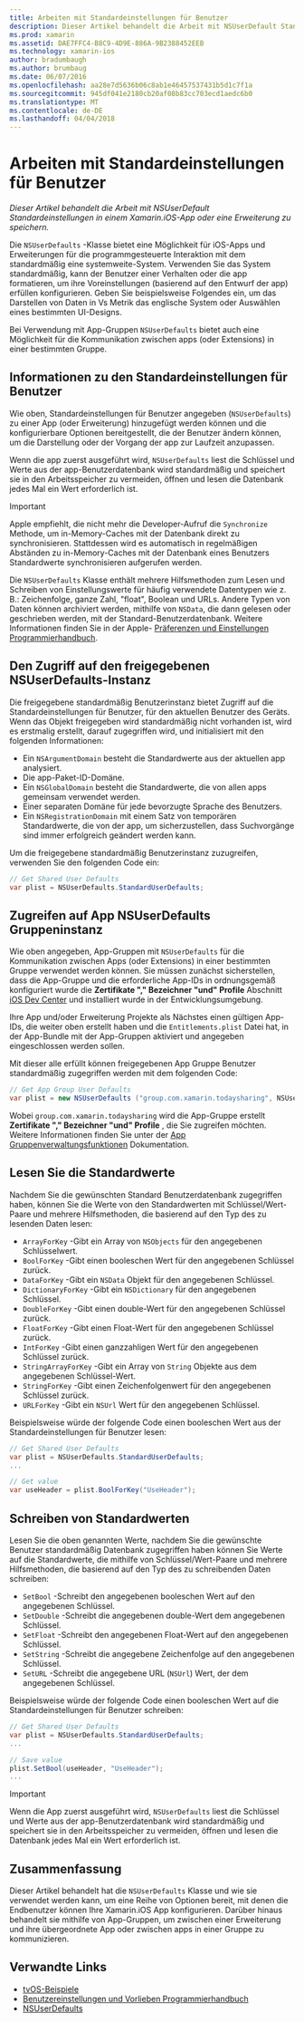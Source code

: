```yaml
---
title: Arbeiten mit Standardeinstellungen für Benutzer
description: Dieser Artikel behandelt die Arbeit mit NSUserDefault Standardeinstellungen in einer Xamarin iOS-App oder eine Erweiterung zu speichern.
ms.prod: xamarin
ms.assetid: DAE7FFC4-B8C9-4D9E-886A-9B2388452EEB
ms.technology: xamarin-ios
author: bradumbaugh
ms.author: brumbaug
ms.date: 06/07/2016
ms.openlocfilehash: aa28e7d5636b06c8ab1e46457537431b5d1c7f1a
ms.sourcegitcommit: 945df041e2180cb20af08b83cc703ecd1aedc6b0
ms.translationtype: MT
ms.contentlocale: de-DE
ms.lasthandoff: 04/04/2018
---
```

# <a name="working-with-user-defaults"></a>Arbeiten mit Standardeinstellungen für Benutzer

_Dieser Artikel behandelt die Arbeit mit NSUserDefault Standardeinstellungen in einem Xamarin.iOS-App oder eine Erweiterung zu speichern._


Die `NSUserDefaults` -Klasse bietet eine Möglichkeit für iOS-Apps und Erweiterungen für die programmgesteuerte Interaktion mit dem standardmäßig eine systemweite-System. Verwenden Sie das System standardmäßig, kann der Benutzer einer Verhalten oder die app formatieren, um ihre Voreinstellungen (basierend auf den Entwurf der app) erfüllen konfigurieren. Geben Sie beispielsweise Folgendes ein, um das Darstellen von Daten in Vs Metrik das englische System oder Auswählen eines bestimmten UI-Designs.

Bei Verwendung mit App-Gruppen `NSUserDefaults` bietet auch eine Möglichkeit für die Kommunikation zwischen apps (oder Extensions) in einer bestimmten Gruppe.

<a name="About-User-Defaults" />

## <a name="about-user-defaults"></a>Informationen zu den Standardeinstellungen für Benutzer

Wie oben, Standardeinstellungen für Benutzer angegeben (`NSUserDefaults`) zu einer App (oder Erweiterung) hinzugefügt werden können und die konfigurierbare Optionen bereitgestellt, die der Benutzer ändern können, um die Darstellung oder der Vorgang der app zur Laufzeit anzupassen.

Wenn die app zuerst ausgeführt wird, `NSUserDefaults` liest die Schlüssel und Werte aus der app-Benutzerdatenbank wird standardmäßig und speichert sie in den Arbeitsspeicher zu vermeiden, öffnen und lesen die Datenbank jedes Mal ein Wert erforderlich ist. 

> [!IMPORTANT]
> Apple empfiehlt, die nicht mehr die Developer-Aufruf die `Synchronize` Methode, um in-Memory-Caches mit der Datenbank direkt zu synchronisieren. Stattdessen wird es automatisch in regelmäßigen Abständen zu in-Memory-Caches mit der Datenbank eines Benutzers Standardwerte synchronisieren aufgerufen werden.

Die `NSUserDefaults` Klasse enthält mehrere Hilfsmethoden zum Lesen und Schreiben von Einstellungswerte für häufig verwendete Datentypen wie z. B.: Zeichenfolge, ganze Zahl, "float", Boolean und URLs. Andere Typen von Daten können archiviert werden, mithilfe von `NSData`, die dann gelesen oder geschrieben werden, mit der Standard-Benutzerdatenbank. Weitere Informationen finden Sie in der Apple- [Präferenzen und Einstellungen Programmierhandbuch](https://developer.apple.com/library/mac/documentation/Cocoa/Conceptual/UserDefaults/Introduction/Introduction.html#//apple_ref/doc/uid/10000059i).

<a name="Accessing-the-Shared-NSUserDefaults-Instance" />

## <a name="accessing-the-shared-nsuserdefaults-instance"></a>Den Zugriff auf den freigegebenen NSUserDefaults-Instanz 

Die freigegebene standardmäßig Benutzerinstanz bietet Zugriff auf die Standardeinstellungen für Benutzer, für den aktuellen Benutzer des Geräts. Wenn das Objekt freigegeben wird standardmäßig nicht vorhanden ist, wird es erstmalig erstellt, darauf zugegriffen wird, und initialisiert mit den folgenden Informationen:

- Ein `NSArgumentDomain` besteht die Standardwerte aus der aktuellen app analysiert.
- Die app-Paket-ID-Domäne.
- Ein `NSGlobalDomain` besteht die Standardwerte, die von allen apps gemeinsam verwendet werden.
- Einer separaten Domäne für jede bevorzugte Sprache des Benutzers.
- Ein `NSRegistrationDomain` mit einem Satz von temporären Standardwerte, die von der app, um sicherzustellen, dass Suchvorgänge sind immer erfolgreich geändert werden kann.

Um die freigegebene standardmäßig Benutzerinstanz zuzugreifen, verwenden Sie den folgenden Code ein:

```csharp
// Get Shared User Defaults
var plist = NSUserDefaults.StandardUserDefaults;
```

<a name="Accessing-an-App-Group-NSUserDefaults-Instance" />

## <a name="accessing-an-app-group-nsuserdefaults-instance"></a>Zugreifen auf App NSUserDefaults Gruppeninstanz

Wie oben angegeben, App-Gruppen mit `NSUserDefaults` für die Kommunikation zwischen Apps (oder Extensions) in einer bestimmten Gruppe verwendet werden können. Sie müssen zunächst sicherstellen, dass die App-Gruppe und die erforderliche App-IDs in ordnungsgemäß konfiguriert wurde die **Zertifikate "," Bezeichner "und" Profile** Abschnitt [iOS Dev Center](https://developer.apple.com/devcenter/ios/) und installiert wurde in der Entwicklungsumgebung.

Ihre App und/oder Erweiterung Projekte als Nächstes einen gültigen App-IDs, die weiter oben erstellt haben und die `Entitlements.plist` Datei hat, in der App-Bundle mit der App-Gruppen aktiviert und angegeben eingeschlossen werden sollen.

Mit dieser alle erfüllt können freigegebenen App Gruppe Benutzer standardmäßig zugegriffen werden mit dem folgenden Code:

```csharp
// Get App Group User Defaults
var plist = new NSUserDefaults ("group.com.xamarin.todaysharing", NSUserDefaultsType.SuiteName);
```

Wobei `group.com.xamarin.todaysharing` wird die App-Gruppe erstellt **Zertifikate "," Bezeichner "und" Profile** , die Sie zugreifen möchten. Weitere Informationen finden Sie unter der [App Gruppenverwaltungsfunktionen](~/ios/deploy-test/provisioning/capabilities/app-groups-capabilities.md) Dokumentation.

<a name="Reading-Default-Values" />

## <a name="reading-default-values"></a>Lesen Sie die Standardwerte

Nachdem Sie die gewünschten Standard Benutzerdatenbank zugegriffen haben, können Sie die Werte von den Standardwerten mit Schlüssel/Wert-Paare und mehrere Hilfsmethoden, die basierend auf den Typ des zu lesenden Daten lesen:

- `ArrayForKey` -Gibt ein Array von `NSObjects` für den angegebenen Schlüsselwert.
- `BoolForKey` -Gibt einen booleschen Wert für den angegebenen Schlüssel zurück.
- `DataForKey` -Gibt ein `NSData` Objekt für den angegebenen Schlüssel.
- `DictionaryForKey` -Gibt ein `NSDictionary` für den angegebenen Schlüssel.
- `DoubleForKey` -Gibt einen double-Wert für den angegebenen Schlüssel zurück.
- `FloatForKey` -Gibt einen Float-Wert für den angegebenen Schlüssel zurück.
- `IntForKey` -Gibt einen ganzzahligen Wert für den angegebenen Schlüssel zurück.
- `StringArrayForKey` -Gibt ein Array von `String` Objekte aus dem angegebenen Schlüssel-Wert.
- `StringForKey` -Gibt einen Zeichenfolgenwert für den angegebenen Schlüssel zurück.
- `URLForKey` -Gibt ein `NSUrl` Wert für den angegebenen Schlüssel.

Beispielsweise würde der folgende Code einen booleschen Wert aus der Standardeinstellungen für Benutzer lesen:

```csharp
// Get Shared User Defaults
var plist = NSUserDefaults.StandardUserDefaults;
...

// Get value
var useHeader = plist.BoolForKey("UseHeader");

```

<a name="Writing-Default-Values" />

## <a name="writing-default-values"></a>Schreiben von Standardwerten

Lesen Sie die oben genannten Werte, nachdem Sie die gewünschte Benutzer standardmäßig Datenbank zugegriffen haben können Sie Werte auf die Standardwerte, die mithilfe von Schlüssel/Wert-Paare und mehrere Hilfsmethoden, die basierend auf den Typ des zu schreibenden Daten schreiben:

- `SetBool` -Schreibt den angegebenen booleschen Wert auf den angegebenen Schlüssel.
- `SetDouble` -Schreibt die angegebenen double-Wert dem angegebenen Schlüssel.
- `SetFloat` -Schreibt den angegebenen Float-Wert auf den angegebenen Schlüssel.
- `SetString` -Schreibt die angegebene Zeichenfolge auf den angegebenen Schlüssel.
- `SetURL` -Schreibt die angegebene URL (`NSUrl`) Wert, der dem angegebenen Schlüssel.

Beispielsweise würde der folgende Code einen booleschen Wert auf die Standardeinstellungen für Benutzer schreiben:

```csharp
// Get Shared User Defaults
var plist = NSUserDefaults.StandardUserDefaults;
...

// Save value
plist.SetBool(useHeader, "UseHeader");
...

```

> [!IMPORTANT]
> Wenn die App zuerst ausgeführt wird, `NSUserDefaults` liest die Schlüssel und Werte aus der app-Benutzerdatenbank wird standardmäßig und speichert sie in den Arbeitsspeicher zu vermeiden, öffnen und lesen die Datenbank jedes Mal ein Wert erforderlich ist.



<a name="Summary" />

## <a name="summary"></a>Zusammenfassung

Dieser Artikel behandelt hat die `NSUserDefaults` Klasse und wie sie verwendet werden kann, um eine Reihe von Optionen bereit, mit denen die Endbenutzer können Ihre Xamarin.iOS App konfigurieren. Darüber hinaus behandelt sie mithilfe von App-Gruppen, um zwischen einer Erweiterung und ihre übergeordnete App oder zwischen apps in einer Gruppe zu kommunizieren.


## <a name="related-links"></a>Verwandte Links

- [tvOS-Beispiele](https://developer.xamarin.com/samples/tvos/all/)
- [Benutzereinstellungen und Vorlieben Programmierhandbuch](https://developer.apple.com/library/mac/documentation/Cocoa/Conceptual/UserDefaults/Introduction/Introduction.html#//apple_ref/doc/uid/10000059i)
- [NSUserDefaults](https://developer.apple.com/library/mac/documentation/Cocoa/Reference/Foundation/Classes/NSUserDefaults_Class/#//apple_ref/doc/constant_group/NSUserDefaults_Domains)
